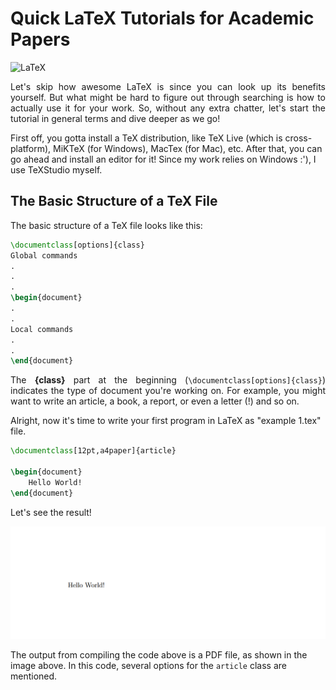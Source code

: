 # Quick LaTeX Tutorials for Academic Papers
![LaTeX](https://upload.wikimedia.org/wikipedia/commons/9/92/LaTeX_logo.svg)

<p align="justify">
Let's skip how awesome LaTeX is since you can look up its benefits yourself. But what might be hard to figure out through searching is how to actually use it for your work. So, without any extra chatter, let's start the tutorial in general terms and dive deeper as we go!

First off, you gotta install a TeX distribution, like TeX Live (which is cross-platform), MiKTeX (for Windows), MacTex (for Mac), etc. After that, you can go ahead and install an editor for it! Since my work relies on Windows :'), I use TeXStudio myself.
</p>

## The Basic Structure of a TeX File
<p align="justify">
The basic structure of a TeX file looks like this:
</p>

```LaTeX
\documentclass[options]{class}
Global commands
.
.
.
\begin{document}
.
.
Local commands
.
.
\end{document}
```

<p align="justify">
The <b>{class}</b> part at the beginning (<code>\documentclass[options]{class}</code>) indicates the type of document you're working on. For example, you might want to write an article, a book, a report, or even a letter (!) and so on. 
</p>



Alright, now it's time to write your first program in LaTeX as "example 1.tex" file.

```LaTeX
\documentclass[12pt,a4paper]{article}

\begin{document}
	Hello World!
\end{document}
```
Let's see the result!

![The output of first project!](https://github.com/ehsandastani/LaTeX/blob/main/pics/1.png?raw=true)

The output from compiling the code above is a PDF file, as shown in the image above. In this code, several options for the <code>article</code> class are mentioned.
